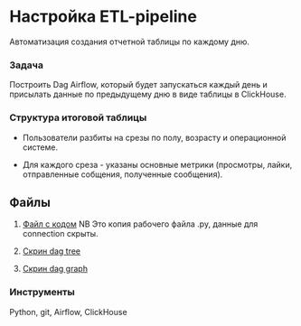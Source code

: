 # Настройка ETL-pipeline

Автоматизация создания отчетной таблицы по каждому дню.

### Задача

Построить Dag Airflow, который будет запускаться каждый день и присылать данные по предыдущему дню в виде таблицы в ClickHouse.


### Структура итоговой таблицы

* Пользователи разбиты на срезы по полу, возрасту и операционной системе. 

* Для каждого среза - указаны основные метрики (просмотры, лайки, отправленные cобщения, полученные сообщения).

## Файлы

1. [Файл с кодом](https://github.com/AlinaEvgenevna/AppAnalytics/blob/main/etl_dag_to_table/etl_dag_to_table.py)
   NB Это копия рабочего файла .py, данные для connection скрыты.
   
3. [Скрин dag tree](https://github.com/AlinaEvgenevna/AppAnalytics/blob/main/etl_dag_to_table/dag_tree.png)
4. [Скрин dag graph](https://github.com/AlinaEvgenevna/AppAnalytics/blob/main/etl_dag_to_table/dag_graph.png)




### Инструменты

Python, git, Airflow, ClickHouse

